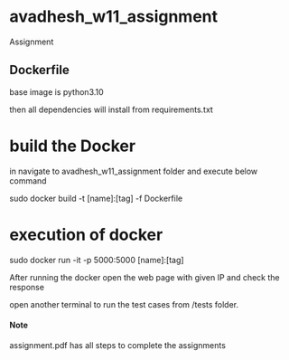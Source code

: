 

# avadhesh_w11_assignment
Assignment

## Dockerfile 
base image is python3.10

then all dependencies will install from requirements.txt


# build the Docker 
in navigate to avadhesh_w11_assignment folder and execute below command 

sudo docker build -t [name]:[tag] -f Dockerfile

# execution of docker
sudo docker run -it -p 5000:5000 [name]:[tag]

After running the docker open the web page with given IP and check the response

open another terminal to run the test cases from /tests folder.

#### Note
assignment.pdf has all steps to complete the assignments
